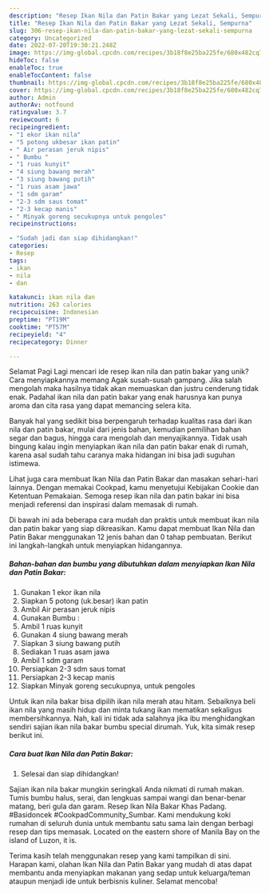 ```yaml
---
description: "Resep Ikan Nila dan Patin Bakar yang Lezat Sekali, Sempurna"
title: "Resep Ikan Nila dan Patin Bakar yang Lezat Sekali, Sempurna"
slug: 306-resep-ikan-nila-dan-patin-bakar-yang-lezat-sekali-sempurna
category: Uncategorized
date: 2022-07-20T19:30:21.248Z
image: https://img-global.cpcdn.com/recipes/3b18f8e25ba225fe/680x482cq70/ikan-nila-dan-patin-bakar-foto-resep-utama.jpg
hideToc: false
enableToc: true
enableTocContent: false
thumbnail: https://img-global.cpcdn.com/recipes/3b18f8e25ba225fe/680x482cq70/ikan-nila-dan-patin-bakar-foto-resep-utama.jpg
cover: https://img-global.cpcdn.com/recipes/3b18f8e25ba225fe/680x482cq70/ikan-nila-dan-patin-bakar-foto-resep-utama.jpg
author: Admin
authorAv: notfound
ratingvalue: 3.7
reviewcount: 6
recipeingredient:
- "1 ekor ikan nila"
- "5 potong ukbesar ikan patin"
- " Air perasan jeruk nipis"
- " Bumbu "
- "1 ruas kunyit"
- "4 siung bawang merah"
- "3 siung bawang putih"
- "1 ruas asam jawa"
- "1 sdm garam"
- "2-3 sdm saus tomat"
- "2-3 kecap manis"
- " Minyak goreng secukupnya untuk pengoles"
recipeinstructions:

- "Sudah jadi dan siap dihidangkan!"
categories:
- Resep
tags:
- ikan
- nila
- dan

katakunci: ikan nila dan 
nutrition: 263 calories
recipecuisine: Indonesian
preptime: "PT19M"
cooktime: "PT57M"
recipeyield: "4"
recipecategory: Dinner

---
```



Selamat Pagi Lagi mencari ide resep ikan nila dan patin bakar yang unik? Cara menyiapkannya memang Agak susah-susah gampang. Jika salah mengolah maka hasilnya tidak akan memuaskan dan justru cenderung tidak enak. Padahal ikan nila dan patin bakar yang enak harusnya kan punya aroma dan cita rasa yang dapat memancing selera kita.


Banyak hal yang sedikit bisa berpengaruh terhadap kualitas rasa dari ikan nila dan patin bakar, mulai dari jenis bahan, kemudian pemilihan bahan segar dan bagus, hingga cara mengolah dan menyajikannya. Tidak usah bingung kalau ingin menyiapkan ikan nila dan patin bakar enak di rumah, karena asal sudah tahu caranya maka hidangan ini bisa jadi suguhan istimewa.

Lihat juga cara membuat Ikan Nila dan Patin Bakar dan masakan sehari-hari lainnya. Dengan memakai Cookpad, kamu menyetujui Kebijakan Cookie dan Ketentuan Pemakaian. Semoga resep ikan nila dan patin bakar ini bisa menjadi referensi dan inspirasi dalam memasak di rumah.


Di bawah ini ada beberapa cara mudah dan praktis untuk membuat ikan nila dan patin bakar yang siap dikreasikan. Kamu dapat membuat Ikan Nila dan Patin Bakar menggunakan 12 jenis bahan dan 0 tahap pembuatan. Berikut ini langkah-langkah untuk menyiapkan hidangannya.

<!--inarticleads1-->

##### Bahan-bahan dan bumbu yang dibutuhkan dalam menyiapkan Ikan Nila dan Patin Bakar:

1. Gunakan 1 ekor ikan nila
1. Siapkan 5 potong (uk.besar) ikan patin
1. Ambil  Air perasan jeruk nipis
1. Gunakan  Bumbu :
1. Ambil 1 ruas kunyit
1. Gunakan 4 siung bawang merah
1. Siapkan 3 siung bawang putih
1. Sediakan 1 ruas asam jawa
1. Ambil 1 sdm garam
1. Persiapkan 2-3 sdm saus tomat
1. Persiapkan 2-3 kecap manis
1. Siapkan  Minyak goreng secukupnya, untuk pengoles


Untuk ikan nila bakar bisa dipilih ikan nila merah atau hitam. Sebaiknya beli ikan nila yang masih hidup dan minta tukang ikan mematikan sekaligus membersihkannya. Nah, kali ini tidak ada salahnya jika ibu menghidangkan sendiri sajian ikan nila bakar bumbu special dirumah. Yuk, kita simak resep berikut ini. 

<!--inarticleads2-->

##### Cara buat Ikan Nila dan Patin Bakar:


1. Selesai dan siap dihidangkan!

Sajian ikan nila bakar mungkin seringkali Anda nikmati di rumah makan. Tumis bumbu halus, serai, dan lengkuas sampai wangi dan benar-benar matang, beri gula dan garam. Resep Ikan Nila Bakar Khas Padang. #Basidoncek #CookpadCommunity_Sumbar. Kami mendukung koki rumahan di seluruh dunia untuk membantu satu sama lain dengan berbagi resep dan tips memasak. Located on the eastern shore of Manila Bay on the island of Luzon, it is. 

Terima kasih telah menggunakan resep yang kami tampilkan di sini. Harapan kami, olahan Ikan Nila dan Patin Bakar yang mudah di atas dapat membantu anda menyiapkan makanan yang sedap untuk keluarga/teman ataupun menjadi ide untuk berbisnis kuliner. Selamat mencoba!

